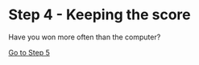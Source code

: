 # Step 4 - Keeping the score

Have you won more often than the computer?

[Go to Step 5](Step5-Keeping-score)
